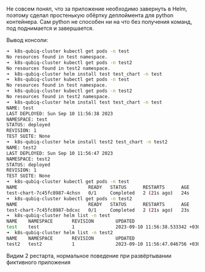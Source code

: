 Не совсем понял, что за приложение необходимо завернуть в Helm, поэтому сделал простенькую обёртку деплоймента для python контейнера. Сам python не способен ни на что без получения команд, под поднимается и завершается.

Вывод консоли:

```bash
➜  k8s-qubiq-cluster kubectl get pods -n test
No resources found in test namespace.
➜  k8s-qubiq-cluster kubectl get pods -n test2
No resources found in test2 namespace.
➜  k8s-qubiq-cluster helm install test test_chart -n test
➜  k8s-qubiq-cluster kubectl get pods -n test
No resources found in test namespace.
➜  k8s-qubiq-cluster kubectl get pods -n test2
No resources found in test2 namespace.
➜  k8s-qubiq-cluster helm install test test_chart -n test
NAME: test
LAST DEPLOYED: Sun Sep 10 11:56:38 2023
NAMESPACE: test
STATUS: deployed
REVISION: 1
TEST SUITE: None
➜  k8s-qubiq-cluster helm install test2 test_chart -n test2
NAME: test2
LAST DEPLOYED: Sun Sep 10 11:56:47 2023
NAMESPACE: test2
STATUS: deployed
REVISION: 1
TEST SUITE: None
➜  k8s-qubiq-cluster kubectl get pods -n test
NAME                          READY   STATUS      RESTARTS      AGE
test-chart-7c45fc8987-4chsn   0/1     Completed   2 (21s ago)   24s
➜  k8s-qubiq-cluster kubectl get pods -n test2
NAME                          READY   STATUS      RESTARTS      AGE
test-chart-7c45fc8987-bdcxc   0/1     Completed   2 (21s ago)   23s
➜  k8s-qubiq-cluster helm list -n test
NAME    NAMESPACE       REVISION        UPDATED                                 STATUS          CHART                   APP VERSION
test    test            1               2023-09-10 11:56:38.533342 +0300 MSK    deployed        test-chart-0.0.1                   
➜  k8s-qubiq-cluster helm list -n test2
NAME    NAMESPACE       REVISION        UPDATED                                 STATUS          CHART                   APP VERSION
test2   test2           1               2023-09-10 11:56:47.046756 +0300 MSK    deployed        test-chart-0.0.1
```

Видим 2 рестарта, нормальное поведение при развёртывании фиктивного приложения